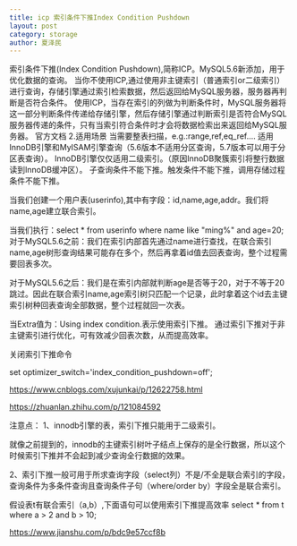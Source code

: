 ```yaml
---
title: icp 索引条件下推Index Condition Pushdown
layout: post
category: storage
author: 夏泽民
---
```

索引条件下推(Index Condition Pushdown),简称ICP。MySQL5.6新添加，用于优化数据的查询。
当你不使用ICP,通过使用非主键索引（普通索引or二级索引）进行查询，存储引擎通过索引检索数据，然后返回给MySQL服务器，服务器再判断是否符合条件。
使用ICP，当存在索引的列做为判断条件时，MySQL服务器将这一部分判断条件传递给存储引擎，然后存储引擎通过判断索引是否符合MySQL服务器传递的条件，只有当索引符合条件时才会将数据检索出来返回给MySQL服务器。
官方文档
2.适用场景
当需要整表扫描，e.g.:range,ref,eq_ref....
适用InnoDB引擎和MyISAM引擎查询（5.6版本不适用分区查询，5.7版本可以用于分区表查询）。
InnoDB引擎仅仅适用二级索引。（原因InnoDB聚簇索引将整行数据读到InnoDB缓冲区）。
子查询条件不能下推。触发条件不能下推，调用存储过程条件不能下推。

当我们创建一个用户表(userinfo),其中有字段：id,name,age,addr。我们将name,age建立联合索引。

当我们执行：select * from userinfo where name like "ming%" and age=20;
对于MySQL5.6之前：我们在索引内部首先通过name进行查找，在联合索引name,age树形查询结果可能存在多个，然后再拿着id值去回表查询，整个过程需要回表多次。

对于MySQL5.6之后：我们是在索引内部就判断age是否等于20，对于不等于20跳过。因此在联合索引name,age索引树只匹配一个记录，此时拿着这个id去主键索引树种回表查询全部数据，整个过程就回一次表。

当Extra值为：Using index condition.表示使用索引下推。
通过索引下推对于非主键索引进行优化，可有效减少回表次数，从而提高效率。

关闭索引下推命令

set optimizer_switch='index_condition_pushdown=off';

https://www.cnblogs.com/xujunkai/p/12622758.html
<!-- more -->
https://zhuanlan.zhihu.com/p/121084592

注意点：
1、innodb引擎的表，索引下推只能用于二级索引。

就像之前提到的，innodb的主键索引树叶子结点上保存的是全行数据，所以这个时候索引下推并不会起到减少查询全行数据的效果。

2、索引下推一般可用于所求查询字段（select列）不是/不全是联合索引的字段，查询条件为多条件查询且查询条件子句（where/order by）字段全是联合索引。

假设表t有联合索引（a,b）,下面语句可以使用索引下推提高效率
select * from t where a > 2 and b > 10;

https://www.jianshu.com/p/bdc9e57ccf8b
